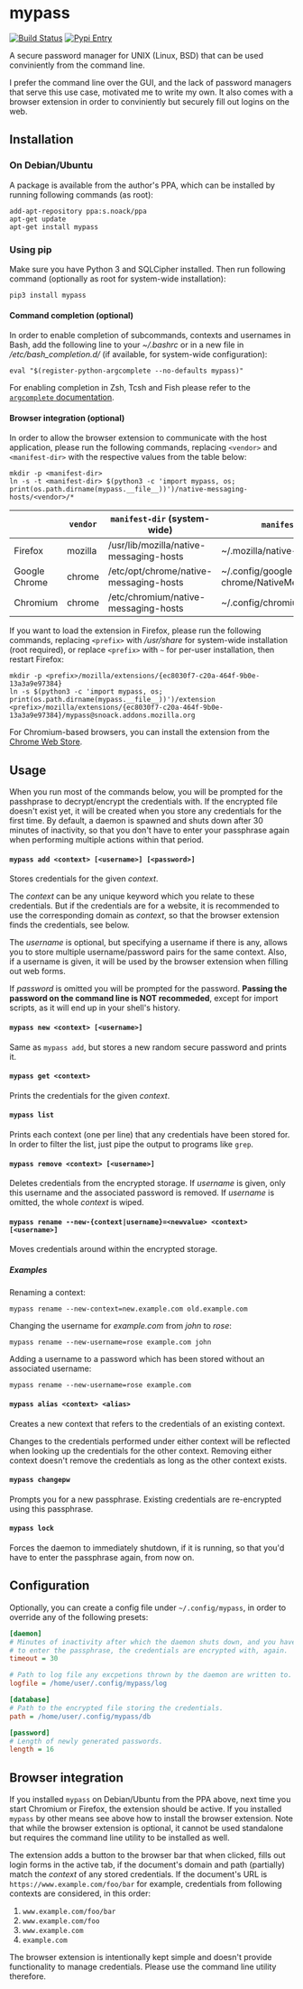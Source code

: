 mypass
======

[![Build Status](https://travis-ci.org/snoack/mypass.svg?branch=master)](https://travis-ci.org/snoack/mypass)
[![Pypi Entry](https://badge.fury.io/py/mypass.svg)](https://pypi.python.org/pypi/mypass)

A secure password manager for UNIX (Linux, BSD) that can be used conviniently
from the command line.

I prefer the command line over the GUI, and the lack of password managers that
serve this use case, motivated me to write my own. It also comes with a browser
extension in order to conviniently but securely fill out logins on the web.


Installation
------------

### On Debian/Ubuntu

A package is available from the author's PPA, which can be installed by running
following commands (as root):

```
add-apt-repository ppa:s.noack/ppa
apt-get update
apt-get install mypass
```


### Using pip

Make sure you have Python 3 and SQLCipher installed. Then run following
command (optionally as root for system-wide installation):

```
pip3 install mypass
```


#### Command completion (optional)

In order to enable completion of subcommands, contexts and usernames in Bash,
add the following line to your *~/.bashrc* or in a new file in
*/etc/bash_completion.d/* (if available, for system-wide configuration):

```
eval "$(register-python-argcomplete --no-defaults mypass)"
```

For enabling completion in Zsh, Tcsh and Fish please refer to the [`argcomplete` documentation][1].


#### Browser integration (optional)

In order to allow the browser extension to communicate with the host application,
please run the following commands, replacing `<vendor>` and `<manifest-dir>`
with the respective values from the table below:

```
mkdir -p <manifest-dir>
ln -s -t <manifest-dir> $(python3 -c 'import mypass, os; print(os.path.dirname(mypass.__file__))')/native-messaging-hosts/<vendor>/*
```

|               | `vendor` | `manifest-dir` (system-wide)            | `manifest-dir` (per-user)                    |
| ------------- | -------- | --------------------------------------- | -------------------------------------------- |
| Firefox       | mozilla  | /usr/lib/mozilla/native-messaging-hosts | ~/.mozilla/native-messaging-hosts            |
| Google Chrome | chrome   | /etc/opt/chrome/native-messaging-hosts  | ~/.config/google-chrome/NativeMessagingHosts |
| Chromium      | chrome   | /etc/chromium/native-messaging-hosts    | ~/.config/chromium/NativeMessagingHosts      |


If you want to load the extension in Firefox, please run the following commands,
replacing `<prefix>` with */usr/share* for system-wide installation (root required),
or replace `<prefix>` with `~` for per-user installation, then restart Firefox:

```
mkdir -p <prefix>/mozilla/extensions/{ec8030f7-c20a-464f-9b0e-13a3a9e97384}
ln -s $(python3 -c 'import mypass, os; print(os.path.dirname(mypass.__file__))')/extension <prefix>/mozilla/extensions/{ec8030f7-c20a-464f-9b0e-13a3a9e97384}/mypass@snoack.addons.mozilla.org
```

For Chromium-based browsers, you can install the extension from the [Chrome Web Store][2].


Usage
-----

When you run most of the commands below, you will be prompted for the passhprase
to decrypt/encrypt the credentials with. If the encrypted file doesn't exist yet,
it will be created when you store any credentials for the first time.
By default, a daemon is spawned and shuts down after 30 minutes of inactivity,
so that you don't have to enter your passphrase again when performing multiple
actions within that period.


#### `mypass add <context> [<username>] [<password>]`

Stores credentials for the given *context*.

The *context* can be any unique keyword which you relate to these credentials. But
if the credentials are for a website, it is recommended to use the corresponding
domain as *context*, so that the browser extension finds the credentials, see below.

The *username* is optional, but specifying a username if there is any, allows you
to store multiple username/password pairs for the same context. Also, if a username
is given, it will be used by the browser extension when filling out web forms.

If *password* is omitted you will be prompted for the password. **Passing the
password on the command line is NOT recommeded**, except for import scripts,
as it will end up in your shell's history.


#### `mypass new <context> [<username>]`

Same as `mypass add`, but stores a new random secure password and prints it.


#### `mypass get <context>`

Prints the credentials for the given *context*.


#### `mypass list`

Prints each context (one per line) that any credentials have been stored for.
In order to filter the list, just pipe the output to programs like `grep`.


#### `mypass remove <context> [<username>]`

Deletes credentials from the encrypted storage. If *username* is given, only
this username and the associated password is removed. If *username* is omitted,
the whole *context* is wiped.


#### `mypass rename --new-{context|username}=<newvalue> <context> [<username>]`

Moves credentials around within the encrypted storage.


##### Examples

Renaming a context:

```
mypass rename --new-context=new.example.com old.example.com
```

Changing the username for *example.com* from *john* to *rose*:

```
mypass rename --new-username=rose example.com john
```

Adding a username to a password which has been stored without an associated username:

```
mypass rename --new-username=rose example.com
```


#### `mypass alias <context> <alias>`

Creates a new context that refers to the credentials of an existing context.

Changes to the credentials performed under either context will be reflected
when looking up the credentials for the other context. Removing either context
doesn't remove the credentials as long as the other context exists.


#### `mypass changepw`

Prompts you for a new passphrase. Existing credentials are re-encrypted
using this passphrase.


#### `mypass lock`

Forces the daemon to immediately shutdown, if it is running,
so that you'd have to enter the passphrase again, from now on.


Configuration
-------------

Optionally, you can create a config file under `~/.config/mypass`, in order to
override any of the following presets:

```ini
[daemon]
# Minutes of inactivity after which the daemon shuts down, and you have
# to enter the passphrase, the credentials are encrypted with, again.
timeout = 30

# Path to log file any excpetions thrown by the daemon are written to.
logfile = /home/user/.config/mypass/log

[database]
# Path to the encrypted file storing the credentials.
path = /home/user/.config/mypass/db

[password]
# Length of newly generated passwords.
length = 16
```


Browser integration
-------------------

If you installed `mypass` on Debian/Ubuntu from the PPA above, next time you
start Chromium or Firefox, the extension should be active. If you installed
`mypass` by other means see above how to install the browser extension.
Note that while the browser extension is optional, it cannot be used standalone
but requires the command line utility to be installed as well.

The extension adds a button to the browser bar that when clicked, fills out login
forms in the active tab, if the document's domain and path (partially) match the
*context* of any stored credentials. If the document's URL is `https://www.example.com/foo/bar`
for example, credentials from following contexts are considered, in this order:

1. `www.example.com/foo/bar`
2. `www.example.com/foo`
3. `www.example.com`
4. `example.com`

The browser extension is intentionally kept simple and doesn't provide functionality
to manage credentials. Please use the command line utility therefore.

[1]: https://argcomplete.readthedocs.io/#zsh-support
[2]: https://chrome.google.com/webstore/detail/mypass/ddbeciaedkkgeiaellofogahfcolmkka
